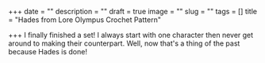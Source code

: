+++
date = ""
description = ""
draft = true
image = ""
slug = ""
tags = []
title = "Hades from Lore Olympus Crochet Pattern"

+++
I finally finished a set! I always start with one character then never get around to making their counterpart. Well, now that's a thing of the past because Hades is done!